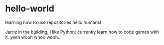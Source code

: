 # hello-world
learning how to use repositories
hello humans!

Jarriz in the building, I like Python; currently learn how to code games with it. yeeh wooh whoo wooh.. 
